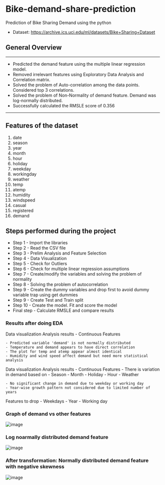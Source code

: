 # Bike-demand-share-prediction
Prediction of Bike Sharing Demand using the python

- Dataset: https://archive.ics.uci.edu/ml/datasets/Bike+Sharing+Dataset

## General Overview
---------------------------------------------------------------------------------------------------
- Predicted the demand feature using the multiple linear regression model.
- Removed irrelevant features using Exploratory Data Analysis and Correlation matrix.
- Solved the problem of Auto-correlation among the data points. Considered top 3 correlations.
- Solved the problem of Non-Normality of demand feature. Demand was log-normally distributed.
- Successfully calculated the RMSLE score of 0.356
----------------------------------------------------------------------------------------------------

## Features of the dataset
1. date
2. season
3. year
4. month
5. hour
6. holiday
7. weekday
8. workingday
9. weather
10. temp
11. atemp
12. humidity
13. windspeed
14. casual
15. registered
16. demand

## Steps performed during the project
- Step 1 - Import the libraries
- Step 2 - Read the CSV file
- Step 3 - Prelim Analysis and Feature Selection
- Step 4 - Data Visualization
- Step 5 - Check for Outliers
- Step 6 - Check for multiple linear regression assumptions
- Step 7 - Create/modify the variables and solving the problem of normality
- Step 8 - Solving the problem of autocorrelation
- Step 9 - Create the dummy variables and drop first to avoid dummy variable trap using get dummies
- Step 9 - Create Test and Train split
- Step 10 - Create the model. Fit and score the model
- Final step - Calculate RMSLE and compare results

### Results after doing EDA
Data visualization Analysis results - Continuous Features

	- Predicted variable 'demand' is not normally distributed
	- Temperature and demand appears to have direct correlation
	- The plot for temp and atemp appear almost identical
	- Humidity and wind speed affect demand but need more statistical analysis

Data visualization Analysis results - Continuous Features
	- There is variation in demand based on
		- Season
		- Month
		- Holiday
		- Hour
		- Weather

	- No significant change in demand due to weekday or working day
	- Year-wise growth pattern not considered due to limited number of years

Features to drop
	- Weekdays
	- Year
	- Working day



### Graph of demand vs other features
![image](https://user-images.githubusercontent.com/63557791/126624967-551099c6-8a66-415e-82d1-847defd6dca6.png)

### Log noarmally distributed demand feature
![image](https://user-images.githubusercontent.com/63557791/126625621-fc19af31-79e5-40cf-bac0-7e70e079635e.png)

### After transformation: Normally distributed demand feature with negative skewness
![image](https://user-images.githubusercontent.com/63557791/126625800-4016f3ad-5b4f-4ce1-a4a6-21030c846627.png)

